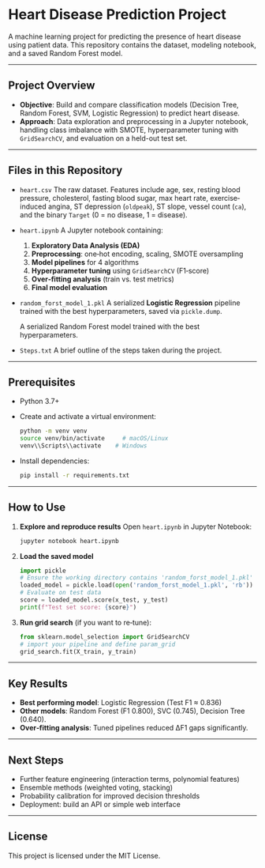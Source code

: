 # Heart Disease Prediction Project

A machine learning project for predicting the presence of heart disease using patient data. This repository contains the dataset, modeling notebook, and a saved Random Forest model.

---

## Project Overview

* **Objective**: Build and compare classification models (Decision Tree, Random Forest, SVM, Logistic Regression) to predict heart disease.
* **Approach**: Data exploration and preprocessing in a Jupyter notebook, handling class imbalance with SMOTE, hyperparameter tuning with `GridSearchCV`, and evaluation on a held-out test set.

---

## Files in this Repository

* `heart.csv`
  The raw dataset. Features include age, sex, resting blood pressure, cholesterol, fasting blood sugar, max heart rate, exercise‐induced angina, ST depression (`oldpeak`), ST slope, vessel count (`ca`), and the binary `Target` (0 = no disease, 1 = disease).

* `heart.ipynb`
  A Jupyter notebook containing:

  1. **Exploratory Data Analysis (EDA)**
  2. **Preprocessing**: one‑hot encoding, scaling, SMOTE oversampling
  3. **Model pipelines** for 4 algorithms
  4. **Hyperparameter tuning** using `GridSearchCV` (F1‑score)
  5. **Over‑fitting analysis** (train vs. test metrics)
  6. **Final model evaluation**

* `random_forst_model_1.pkl`
  A serialized **Logistic Regression** pipeline trained with the best hyperparameters, saved via `pickle.dump`.

  A serialized Random Forest model trained with the best hyperparameters.

* `Steps.txt`
  A brief outline of the steps taken during the project.

---

## Prerequisites

* Python 3.7+

* Create and activate a virtual environment:

  ```bash
  python -m venv venv
  source venv/bin/activate     # macOS/Linux
  venv\\Scripts\\activate    # Windows
  ```

* Install dependencies:

  ```bash
  pip install -r requirements.txt
  ```

---

## How to Use

1. **Explore and reproduce results**
   Open `heart.ipynb` in Jupyter Notebook:

   ```bash
   jupyter notebook heart.ipynb
   ```

2. **Load the saved model**

   ```python
   import pickle
   # Ensure the working directory contains 'random_forst_model_1.pkl'
   loaded_model = pickle.load(open('random_forst_model_1.pkl', 'rb'))
   # Evaluate on test data
   score = loaded_model.score(x_test, y_test)
   print(f"Test set score: {score}")
   ```

3. **Run grid search** (if you want to re‐tune):

   ```python
   from sklearn.model_selection import GridSearchCV
   # import your pipeline and define param_grid
   grid_search.fit(X_train, y_train)
   ```

---

## Key Results

* **Best performing model**: Logistic Regression (Test F1 ≈ 0.836)
* **Other models**: Random Forest (F1 0.800), SVC (0.745), Decision Tree (0.640).
* **Over‑fitting analysis**: Tuned pipelines reduced ΔF1 gaps significantly.

---

## Next Steps

* Further feature engineering (interaction terms, polynomial features)
* Ensemble methods (weighted voting, stacking)
* Probability calibration for improved decision thresholds
* Deployment: build an API or simple web interface

---

## License

This project is licensed under the MIT License.
